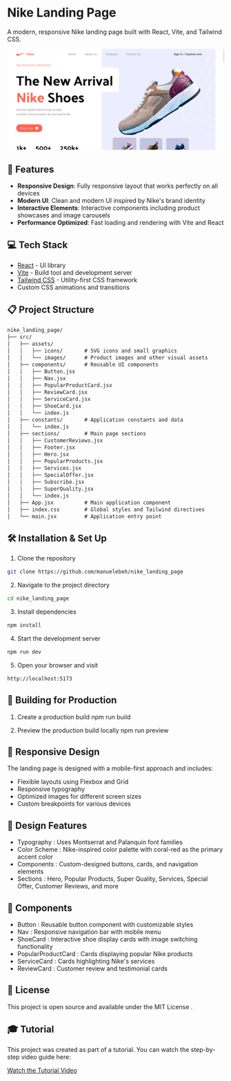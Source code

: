 # Nike Landing Page

A modern, responsive Nike landing page built with React, Vite, and Tailwind CSS.

![Nike Landing Page](https://github.com/manuelebeh/nike_landing_page/blob/main/src/assets/images/hero-section.png)

## 🚀 Features

- **Responsive Design**: Fully responsive layout that works perfectly on all devices
- **Modern UI**: Clean and modern UI inspired by Nike's brand identity
- **Interactive Elements**: Interactive components including product showcases and image carousels
- **Performance Optimized**: Fast loading and rendering with Vite and React

## 💻 Tech Stack

- [React](https://reactjs.org/) - UI library
- [Vite](https://vitejs.dev/) - Build tool and development server
- [Tailwind CSS](https://tailwindcss.com/) - Utility-first CSS framework
- Custom CSS animations and transitions

## 📋 Project Structure

```
nike_landing_page/
├── src/
│   ├── assets/
│   │   ├── icons/       # SVG icons and small graphics
│   │   └── images/      # Product images and other visual assets
│   ├── components/      # Reusable UI components
│   │   ├── Button.jsx
│   │   ├── Nav.jsx
│   │   ├── PopularProductCard.jsx
│   │   ├── ReviewCard.jsx
│   │   ├── ServiceCard.jsx
│   │   ├── ShoeCard.jsx
│   │   └── index.js
│   ├── constants/       # Application constants and data
│   │   └── index.js
│   ├── sections/        # Main page sections
│   │   ├── CustomerReviews.jsx
│   │   ├── Footer.jsx
│   │   ├── Hero.jsx
│   │   ├── PopularProducts.jsx
│   │   ├── Services.jsx
│   │   ├── SpecialOffer.jsx
│   │   ├── Subscribe.jsx
│   │   ├── SuperQuality.jsx
│   │   └── index.js
│   ├── App.jsx          # Main application component
│   ├── index.css        # Global styles and Tailwind directives
│   └── main.jsx         # Application entry point
```

## 🛠️ Installation & Set Up

1. Clone the repository

```bash
git clone https://github.com/manuelebeh/nike_landing_page
```

2. Navigate to the project directory
```bash
cd nike_landing_page
```

3. Install dependencies
```bash
npm install
```

4. Start the development server
```bash
npm run dev
```

5. Open your browser and visit 
```bash
http://localhost:5173
```

## 🚀 Building for Production

1. Create a production build
npm run build

2. Preview the production build locally
npm run preview

## 📱 Responsive Design

The landing page is designed with a mobile-first approach and includes:

- Flexible layouts using Flexbox and Grid
- Responsive typography
- Optimized images for different screen sizes
- Custom breakpoints for various devices

## 🎨 Design Features

- Typography : Uses Montserrat and Palanquin font families
- Color Scheme : Nike-inspired color palette with coral-red as the primary accent color
- Components : Custom-designed buttons, cards, and navigation elements
- Sections : Hero, Popular Products, Super Quality, Services, Special Offer, Customer Reviews, and more

## 🧩 Components

- Button : Reusable button component with customizable styles
- Nav : Responsive navigation bar with mobile menu
- ShoeCard : Interactive shoe display cards with image switching functionality
- PopularProductCard : Cards displaying popular Nike products
- ServiceCard : Cards highlighting Nike's services
- ReviewCard : Customer review and testimonial cards

## 📝 License

This project is open source and available under the MIT License .

## 🎓 Tutorial
This project was created as part of a tutorial. You can watch the step-by-step video guide here:

[Watch the Tutorial Video](https://www.youtube.com/watch?v=tS7upsfuxmo)